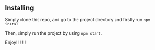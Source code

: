 
## Installing

Simply clone this repo, and go to the project directory and firstly run `npm install`

Then, simply run the project by using `npm start`.

Enjoy!!!!
!!!

